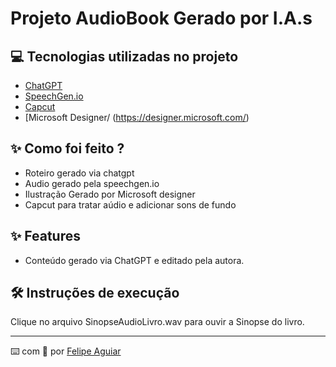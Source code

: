 # Projeto AudioBook Gerado por I.A.s


## 💻 Tecnologias utilizadas no projeto

- [ChatGPT](https://chat.openai.com/) 
- [SpeechGen.io]([https://www.midjourney.com/app/](https://speechgen.io/))
- [Capcut](https://www.capcut.com/pt-br/)
- [Microsoft Designer/ (https://designer.microsoft.com/)

## ✨ Como foi feito ?

- Roteiro gerado via chatgpt
- Audio gerado pela speechgen.io
- Ilustração Gerado por Microsoft designer
- Capcut para tratar aúdio e adicionar sons de fundo



## ✨ Features

- Conteúdo gerado via ChatGPT e editado pela autora.


## 🛠️ Instruções de execução

Clique no arquivo SinopseAudioLivro.wav para ouvir a Sinopse do livro.


---

⌨️ com 💜 por [Felipe Aguiar](https://github.com/felipeAguiarCode)
